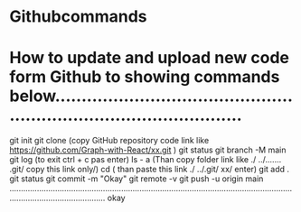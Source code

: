 # Githubcommands
# How to update and upload new code form Github to showing commands below.........................................................................................
git init
git clone (copy GitHub repository code link like https://github.com/Graph-with-React/xx.git )
git status
git  branch -M main
git log (to exit ctrl + c pas enter)
ls - a  (Than copy folder link  like  ./ ../....... .git/ copy this link only/)
cd  ( than paste this link  ./ ../.git/ xx/ enter)
git add .
git status 
git commit  -m "Okay" 
git remote -v
git push -u origin main 
......................................................................................................................................................................
okay
